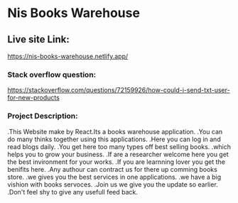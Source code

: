 # Nis Books Warehouse

## Live site Link:
https://nis-books-warehouse.netlify.app/

### Stack overflow question:
 https://stackoverflow.com/questions/72159926/how-could-i-send-txt-user-for-new-products

### Project Description:

.This Website make by React.Its a books warehouse application.
.You can do many thinks together using this applications.
.Here you can log in and read blogs daily.
.You get here too many types off best selling books.
.which helps you to grow your business.
.If are a researcher welcome here you get the best invironment for your works.
.If you are learnning lover you get the benifits here.
.Any authour can contract us for there up comming books store.
.we gives you the best services in one applications.
.we have a big vishion with books servoces.
.Join us we give you the update so earlier.
.Don't feel shy to give any usefull feed back.
